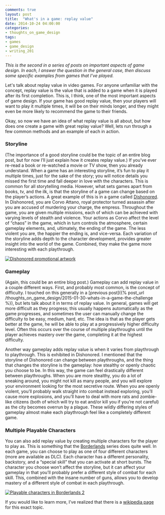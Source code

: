 ```yaml
---
comments: true
layout: post
title:  "What's in a game: replay value"
date: 2014-10-24 04:00:00
categories:
- thoughts_on_game_design
tags:
- games
- game_design
- writing_201
---
```


*This is the second in a series of posts on important aspects of game design. In each, I answer the question in the general case, then discuss some specific examples from games that I’ve played.*


Let's talk about replay value in video games. For anyone unfamiliar with the concept, replay value is the value that is added to a game when it is played after its first completion. This is, I think, one of the most important aspects of game design. If your game has good replay value, then your players will want to play it multiple times, it will be on their minds longer, and they might even be more likely to recommend the game to their friends.


Okay, so now we have an idea of what replay value is all about, but how does one create a game with great replay value? Well, lets run through a few common methods and an example of each in action.


### Storyline
(The importance of a good storyline could be the topic of an entire blog post, but for now I’ll just explain how it creates replay value.) If you’ve ever re-read a book or re-watched a movie or TV show, then you already understand. When a game has an interesting storyline, it’s fun to play it multiple times, just for the sake of the story; you will notice details you missed the first time and fall deeper in love with the characters. This is common for all storytelling media. However, what sets games apart from books, tv, and the ilk, is that the storyline of a game can change based on the player’s actions. A great example of this is in a game called [Dishonored][dishonored-wikipedia]. In Dishonored, you are Corvo Attano, royal protector turned assassin after you are accused of murdering your charge, the empress. Throughout the game, you are given multiple missions, each of which can be achieved with varying levels of stealth and violence. Your actions as Corvo affect the level of “chaos” in the game, which in turn controls the atmosphere, certain gameplay elements, and, ultimately, the ending of the game. The less violent you are, the happier the ending is, and vice-versa. Each variation of the storyline adds depth to the character development, provides greater insight into the world of the game. Combined, they make the game more interesting with each playthrough.

[![Dishonored promotional artwork][dishonored-image]][dishonored-video]

### Gameplay
(Again, this could be an entire blog post.) Gameplay can add replay value in a couple different ways. First, and probably most common, is the concept of difficulty. I touched on this generally in a [previous post]({% post_url /thoughts_on_game_design/2015-01-30-whats-in-a-game-the-challenge %}), but lets talk about it in terms of replay value. In general, games will get more difficult as they progress; this usually happens automatically as the game progresses, and sometimes the user can manually change the difficulty to be easy, medium, hard, etc. The idea is that as the player gets better at the game, he will be able to play at a progressively higher difficulty level. Often this occurs over the course of multiple playthroughs until the player achieves mastery over the game, completing it at the highest difficulty.


Another way gameplay adds replay value is when it varies from playthrough to playthrough. This is exhibited in Dishonored. I mentioned that the storyline of Dishonored can change between playthroughs, and the thing that changes the storyline is the gameplay: how stealthy or openly chaotic you choose to be. In this way, the game can feel drastically different between playthroughs. When you are more stealthy, you do a lot of sneaking around, you might not kill as many people, and you will explore your environment looking for the most secretive route. When you are openly violent, you’ll probably walk straight into combat instead exploring, you’ll cause more explosions, and you’ll have to deal with more rats and zombie-like citizens (both of which will try to eat and/or kill you if you’re not careful) as the city becomes overrun by a plague. These wildly differing styles of gameplay almost make each playthrough feel like a completely different game.


### Multiple Playable Characters
You can also add replay value by creating multiple characters for the player to play as. This is something that the [Borderlands][borderlands-wikipedia] series does quite well. In each game, you can choose to play as one of four different characters (more are available as DLC). Each character has a different personality, backstory, and a “special skill” that you can activate at short bursts. The character you choose won’t affect the storyline, but it can affect your gameplay in that you’ll probably prefer a different style of combat for each skill. This, combined with the insane number of guns, allows you to develop mastery of a different style of combat in each playthrough.

[![Playable characters in Borderlands 2][borderlands-2-image]][borderlands-2-video]


If you would like to learn more, I’ve realized that there is a [wikipedia page][replay-value-wikipedia] for this exact topic.


[dishonored-wikipedia]: http://en.wikipedia.org/wiki/Dishonored
[dishonored-image]: http://vignette4.wikia.nocookie.net/dishonoredvideogame/images/c/cd/Dishonored_%28Corvo%29.jpg/revision/latest?cb=20120811222012
[dishonored-video]: http://youtu.be/E1HlYTukh9A

[borderlands-wikipedia]: http://en.wikipedia.org/wiki/Borderlands
[borderlands-2-image]: http://static.gamespot.com/uploads/original/mig/5/2/8/3/2045283-638784_20130702_002.jpg
[borderlands-2-video]: http://youtu.be/nicvyhrmTDs
  
[replay-value-wikipedia]: http://en.wikipedia.org/wiki/Replay_value
